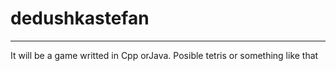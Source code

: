 # dedushkastefan
---
It will be a game writted in Cpp orJava. Posible tetris or something like that
